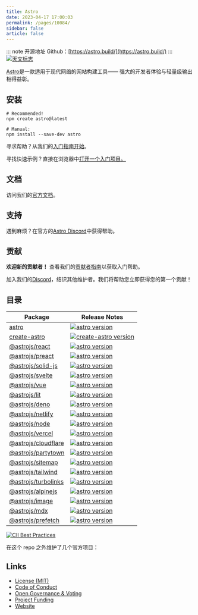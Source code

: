 ```yaml
---
title: Astro
date: 2023-04-17 17:00:03
permalink: /pages/10084/
sidebar: false
article: false
---
```

::: note 开源地址
Github：[https://astro.build/](https://astro.build/)
:::
[![天文标志](https://github.com/withastro/astro/raw/main/assets/social/banner-minimal.png)](https://github.com/withastro/astro/blob/main/assets/social/banner-minimal.png)

[Astro](https://astro.build/)是一款适用于现代网络的网站构建工具—— 强大的开发者体验与轻量级输出相得益彰。

## 安装

```shell
# Recommended!
npm create astro@latest

# Manual:
npm install --save-dev astro
```

寻求帮助？从我们的[入门指南开始](https://docs.astro.build/en/getting-started/)。

寻找快速示例？直接在浏览器中[打开一个入门项目。](https://astro.new/)

## 文档

访问我们的[官方文档](https://docs.astro.build/)。

## 支持

遇到麻烦？在官方的[Astro Discord](https://astro.build/chat)中获得帮助。

## 贡献

**欢迎新的贡献者！** 查看我们的[贡献者指南](https://github.com/withastro/astro/blob/main/CONTRIBUTING.md)以获取入门帮助。

加入我们的[Discord](https://astro.build/chat)，结识其他维护者。我们将帮助您立即获得您的第一个贡献！

## 目录

| Package                                                      | Release Notes                                                |
| ------------------------------------------------------------ | ------------------------------------------------------------ |
| [astro](https://github.com/withastro/astro/blob/main/packages/astro) | [![astro version](https://camo.githubusercontent.com/bd98f8cfab22c688fb87417299ef325469ad46686df8fa5e3de25d7f2c9bb31f/68747470733a2f2f696d672e736869656c64732e696f2f6e706d2f762f617374726f2e7376673f6c6162656c3d253230)](https://github.com/withastro/astro/blob/main/packages/astro/CHANGELOG.md) |
| [create-astro](https://github.com/withastro/astro/blob/main/packages/create-astro) | [![create-astro version](https://camo.githubusercontent.com/c748d0d88932bccfa103c59a4f72451e223d73dd1f513ccde7987dc2e46123cf/68747470733a2f2f696d672e736869656c64732e696f2f6e706d2f762f6372656174652d617374726f2e7376673f6c6162656c3d253230)](https://github.com/withastro/astro/blob/main/packages/create-astro/CHANGELOG.md) |
| [@astrojs/react](https://github.com/withastro/astro/blob/main/packages/integrations/react) | [![astro version](https://camo.githubusercontent.com/2dc32781d5311c3dc83a2eb4b4d6fff0674e17c96bf3febb225e195bafbb2aa2/68747470733a2f2f696d672e736869656c64732e696f2f6e706d2f762f40617374726f6a732f72656163742e7376673f6c6162656c3d253230)](https://github.com/withastro/astro/blob/main/packages/integrations/react/CHANGELOG.md) |
| [@astrojs/preact](https://github.com/withastro/astro/blob/main/packages/integrations/preact) | [![astro version](https://camo.githubusercontent.com/d3b7cbfaf26487b24fceff90c983266f04037422add04a8862762232be2c4230/68747470733a2f2f696d672e736869656c64732e696f2f6e706d2f762f40617374726f6a732f7072656163742e7376673f6c6162656c3d253230)](https://github.com/withastro/astro/blob/main/packages/integrations/preact/CHANGELOG.md) |
| [@astrojs/solid-js](https://github.com/withastro/astro/blob/main/packages/integrations/solid) | [![astro version](https://camo.githubusercontent.com/2eb90ebc5aefd2bbcbf0a30f575fee6ac0994883868070015de183d35d4879de/68747470733a2f2f696d672e736869656c64732e696f2f6e706d2f762f40617374726f6a732f736f6c69642d6a732e7376673f6c6162656c3d253230)](https://github.com/withastro/astro/blob/main/packages/integrations/solid-js/CHANGELOG.md) |
| [@astrojs/svelte](https://github.com/withastro/astro/blob/main/packages/integrations/svelte) | [![astro version](https://camo.githubusercontent.com/8f78560dd9c572425ea1a3089f9e44c9892c25f49e801ba441fc8888832696a9/68747470733a2f2f696d672e736869656c64732e696f2f6e706d2f762f40617374726f6a732f7376656c74652e7376673f6c6162656c3d253230)](https://github.com/withastro/astro/blob/main/packages/integrations/svelte/CHANGELOG.md) |
| [@astrojs/vue](https://github.com/withastro/astro/blob/main/packages/integrations/vue) | [![astro version](https://camo.githubusercontent.com/0af6a996247501c7bc9ebb1c05c70a826c14f56946c38236fa5b6d2a8644137c/68747470733a2f2f696d672e736869656c64732e696f2f6e706d2f762f40617374726f6a732f7675652e7376673f6c6162656c3d253230)](https://github.com/withastro/astro/blob/main/packages/integrations/vue/CHANGELOG.md) |
| [@astrojs/lit](https://github.com/withastro/astro/blob/main/packages/integrations/lit) | [![astro version](https://camo.githubusercontent.com/c573201b080f00261a653885d2c873cb5dbcb0cf3d511e276b8ed673e2e0398a/68747470733a2f2f696d672e736869656c64732e696f2f6e706d2f762f40617374726f6a732f6c69742e7376673f6c6162656c3d253230)](https://github.com/withastro/astro/blob/main/packages/integrations/lit/CHANGELOG.md) |
| [@astrojs/deno](https://github.com/withastro/astro/blob/main/packages/integrations/deno) | [![astro version](https://camo.githubusercontent.com/8da3759c5085f9ff9eddcafc709c0aa00e4e6c3d1bde54075549bf19ef5f455a/68747470733a2f2f696d672e736869656c64732e696f2f6e706d2f762f40617374726f6a732f64656e6f2e7376673f6c6162656c3d253230)](https://github.com/withastro/astro/blob/main/packages/integrations/deno/CHANGELOG.md) |
| [@astrojs/netlify](https://github.com/withastro/astro/blob/main/packages/integrations/netlify) | [![astro version](https://camo.githubusercontent.com/2da57054c6255c1c7a5d1c80d30930e30f771c64949ec7557212e5ac39b014b8/68747470733a2f2f696d672e736869656c64732e696f2f6e706d2f762f40617374726f6a732f6e65746c6966792e7376673f6c6162656c3d253230)](https://github.com/withastro/astro/blob/main/packages/integrations/netlify/CHANGELOG.md) |
| [@astrojs/node](https://github.com/withastro/astro/blob/main/packages/integrations/node) | [![astro version](https://camo.githubusercontent.com/981515cdce7b0498c650556aa25b232c86c0e36c8b1218af03824398e8a7805b/68747470733a2f2f696d672e736869656c64732e696f2f6e706d2f762f40617374726f6a732f6e6f64652e7376673f6c6162656c3d253230)](https://github.com/withastro/astro/blob/main/packages/integrations/node/CHANGELOG.md) |
| [@astrojs/vercel](https://github.com/withastro/astro/blob/main/packages/integrations/vercel) | [![astro version](https://camo.githubusercontent.com/ccbcd30adc59035aa6a0919e88a1619f712a4f3c4bff57f832b08e9be32cefa0/68747470733a2f2f696d672e736869656c64732e696f2f6e706d2f762f40617374726f6a732f76657263656c2e7376673f6c6162656c3d253230)](https://github.com/withastro/astro/blob/main/packages/integrations/vercel/CHANGELOG.md) |
| [@astrojs/cloudflare](https://github.com/withastro/astro/blob/main/packages/integrations/cloudflare) | [![astro version](https://camo.githubusercontent.com/6712c66b2418f0f126f1f77089821b969e849078c68fa9b43cd546eb44d5af8a/68747470733a2f2f696d672e736869656c64732e696f2f6e706d2f762f40617374726f6a732f636c6f7564666c6172652e7376673f6c6162656c3d253230)](https://github.com/withastro/astro/blob/main/packages/integrations/cloudflare/CHANGELOG.md) |
| [@astrojs/partytown](https://github.com/withastro/astro/blob/main/packages/integrations/partytown) | [![astro version](https://camo.githubusercontent.com/b969b334b0a884fe3409e7fb65e6ed10d32520a813d624b4c759d44dbd779f87/68747470733a2f2f696d672e736869656c64732e696f2f6e706d2f762f40617374726f6a732f7061727479746f776e2e7376673f6c6162656c3d253230)](https://github.com/withastro/astro/blob/main/packages/integrations/partytown/CHANGELOG.md) |
| [@astrojs/sitemap](https://github.com/withastro/astro/blob/main/packages/integrations/sitemap) | [![astro version](https://camo.githubusercontent.com/4696ba22f82d4d743db6444473f419f865e90d1dd68e11fddf3250abe50fe612/68747470733a2f2f696d672e736869656c64732e696f2f6e706d2f762f40617374726f6a732f736974656d61702e7376673f6c6162656c3d253230)](https://github.com/withastro/astro/blob/main/packages/integrations/sitemap/CHANGELOG.md) |
| [@astrojs/tailwind](https://github.com/withastro/astro/blob/main/packages/integrations/tailwind) | [![astro version](https://camo.githubusercontent.com/2807301d04efae43bb1bf3e508a1fcd7ab5d76c7a96ba536f05424a876bd17d7/68747470733a2f2f696d672e736869656c64732e696f2f6e706d2f762f40617374726f6a732f7461696c77696e642e7376673f6c6162656c3d253230)](https://github.com/withastro/astro/blob/main/packages/integrations/tailwind/CHANGELOG.md) |
| [@astrojs/turbolinks](https://github.com/withastro/astro/blob/main/packages/integrations/turbolinks) | [![astro version](https://camo.githubusercontent.com/9694946e3d5b88bb0d051ad0eb8c4e7f2d6af32af2d475e0aa89b67dc15099be/68747470733a2f2f696d672e736869656c64732e696f2f6e706d2f762f40617374726f6a732f747572626f6c696e6b732e7376673f6c6162656c3d253230)](https://github.com/withastro/astro/blob/main/packages/integrations/turbolinks/CHANGELOG.md) |
| [@astrojs/alpinejs](https://github.com/withastro/astro/blob/main/packages/integrations/alpinejs) | [![astro version](https://camo.githubusercontent.com/ce0c5ac09a095e838b1d78d7691c1958f33238c58e88676d5e734a5bab1704c1/68747470733a2f2f696d672e736869656c64732e696f2f6e706d2f762f40617374726f6a732f616c70696e656a732e7376673f6c6162656c3d253230)](https://github.com/withastro/astro/blob/main/packages/integrations/alpinejs/CHANGELOG.md) |
| [@astrojs/image](https://github.com/withastro/astro/blob/main/packages/integrations/image) | [![astro version](https://camo.githubusercontent.com/2810b22640e05f53b992a22928052acf778c2fa5039d06c3edcb45409e25d47f/68747470733a2f2f696d672e736869656c64732e696f2f6e706d2f762f40617374726f6a732f696d6167652e7376673f6c6162656c3d253230)](https://github.com/withastro/astro/blob/main/packages/integrations/image/CHANGELOG.md) |
| [@astrojs/mdx](https://github.com/withastro/astro/blob/main/packages/integrations/mdx) | [![astro version](https://camo.githubusercontent.com/431068646a9be252dab369154c454f12ba9a065d09c6cec2a13364bff8520680/68747470733a2f2f696d672e736869656c64732e696f2f6e706d2f762f40617374726f6a732f6d64782e7376673f6c6162656c3d253230)](https://github.com/withastro/astro/blob/main/packages/integrations/mdx/CHANGELOG.md) |
| [@astrojs/prefetch](https://github.com/withastro/astro/blob/main/packages/integrations/prefetch) | [![astro version](https://camo.githubusercontent.com/0b533bb45af15c7d1fc38991db356043656a5df7c6da49a3b5e0906f97589e3b/68747470733a2f2f696d672e736869656c64732e696f2f6e706d2f762f40617374726f6a732f70726566657463682e7376673f6c6162656c3d253230)](https://github.com/withastro/astro/blob/main/packages/integrations/prefetch/CHANGELOG.md) |

[![CII Best Practices](https://camo.githubusercontent.com/07696a641a316f48f7b5202b521b295f72c5e16a7e6b59f6fd2f5ffe0549276d/68747470733a2f2f626573747072616374696365732e636f7265696e6672617374727563747572652e6f72672f70726f6a656374732f363137382f6261646765)](https://bestpractices.coreinfrastructure.org/projects/6178)

在这个 repo 之外维护了几个官方项目：

## Links

- [License (MIT)](https://github.com/withastro/astro/blob/main/LICENSE)
- [Code of Conduct](https://github.com/withastro/.github/blob/main/CODE_OF_CONDUCT.md)
- [Open Governance & Voting](https://github.com/withastro/.github/blob/main/GOVERNANCE.md)
- [Project Funding](https://github.com/withastro/.github/blob/main/FUNDING.md)
- [Website](https://astro.build/)